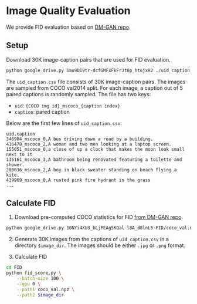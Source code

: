 # Image Quality Evaluation

We provide FID evaluation based on [DM-GAN repo](https://github.com/MinfengZhu/DM-GAN/tree/master/eval/FID).


## Setup
Download 30K image-caption pairs that are used for FID evaluation.

```bash
python google_drive.py 1au9DI9tr-dcfGMFxFkFrJt0p_htojxH2 ./uid_caption.csv
```

The `uid_caption.csv` file consists of 30K image-caption pairs. The images are sampled from COCO val2014 split. For each image, a caption out of 5 paired captions is randomly sampled. The file has two keys:
* `uid`: `{COCO img id}_mscoco_{caption index}`
* `caption`: pared caption

Below are the first few lines of `uid_caption.csv`:
```
uid,caption
346904_mscoco_0,A bus driving down a road by a building.
416478_mscoco_2,A woman and two men looking at a laptop screen.
155051_mscoco_0,a close of up a clock that makes the moon look small next to it
135161_mscoco_3,A bathroom being renovated featuring a toilette and shower.
280036_mscoco_2,A boy in black sweater standing on beach flying a kite.
439969_mscoco_0,A rusted pink fire hydrant in the grass
...
```


## Calculate FID

1) Download pre-computed COCO statistics for FID [from DM-GAN repo](https://drive.google.com/file/d/10NYi4XU3_bLjPEAg5KQal-l8A_d8lnL5).
```bash
python google_drive.py 10NYi4XU3_bLjPEAg5KQal-l8A_d8lnL5 FID/coco_val.npz
```

2) Generate 30K images from the captions of `uid_caption.csv` in a directory `$image_dir`. The images should be either `.jpg` or `.png` format.


3) Calculate FID
```bash
cd FID
python fid_score.py \
    --batch-size 100 \
    --gpu 0 \
    --path1 coco_val.npz \
    --path2 $image_dir
```